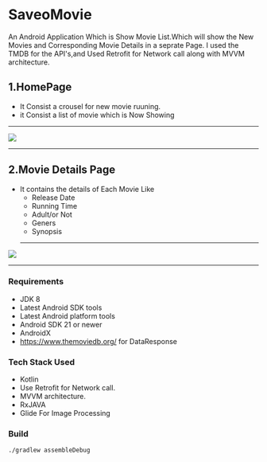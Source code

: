 # SaveoMovie
An Android Application Which is Show Movie List.Which will show the New Movies and Corresponding Movie Details in a seprate Page.
I used the TMDB for the API's,and Used Retrofit for Network call along with MVVM architecture.

## 1.HomePage
- It Consist a crousel for new movie ruuning.
- it Consist a list of movie which is Now Showing

***************

![](https://serving.photos.photobox.com/73509657dfdd377d97c8ecfb4e875a9c8c02979655faf19ad0b0fe305b64245344990fee.jpg)

***************
## 2.Movie Details Page
- It contains the details of Each Movie Like
   - Release Date
   - Running Time
   - Adult/or Not
   - Geners
   - Synopsis
   ***************
   
![](https://serving.photos.photobox.com/188858105221442ecb1b47cb99b6ac83652fc6aa9a1848dc7e6aae1f5ff825dcdcb45b2f.jpg)

***************
### Requirements
- JDK 8
- Latest Android SDK tools
- Latest Android platform tools
- Android SDK 21 or newer
- AndroidX
- https://www.themoviedb.org/ for DataResponse


### Tech Stack Used
- Kotlin
- Use Retrofit for Network call.
- MVVM architecture.
- RxJAVA
- Glide For Image Processing


### Build
    ./gradlew assembleDebug
